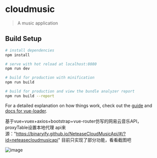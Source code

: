 # cloudmusic

> A music application

## Build Setup

``` bash
# install dependencies
npm install

# serve with hot reload at localhost:8080
npm run dev

# build for production with minification
npm run build

# build for production and view the bundle analyzer report
npm run build --report
```

For a detailed explanation on how things work, check out the [guide](http://vuejs-templates.github.io/webpack/) and [docs for vue-loader](http://vuejs.github.io/vue-loader).

基于vue+vuex+axios+bootstrap+vue-router仿写的网易云音乐API，proxyTable设置本地代理
api来源："https://binaryify.github.io/NeteaseCloudMusicApi/#/?id=neteasecloudmusicapi"
目前只实现了部分功能，看看截图吧

 ![image](https://black-y.com/ButBueatiful/dotvim/raw/master/screenshots/vim-screenshot.jpg)
